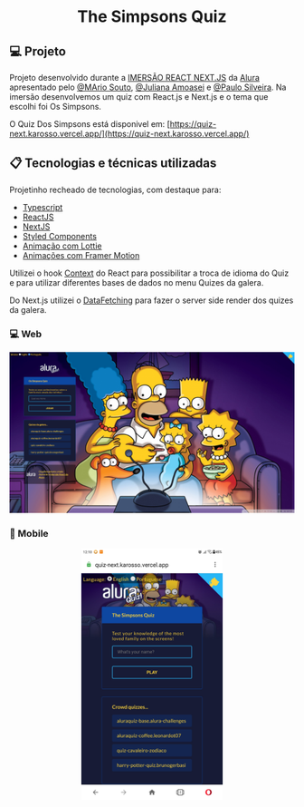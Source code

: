 <h1 align="center">
    The Simpsons Quiz
</h1>

## 💻 Projeto

Projeto desenvolvido durante a [IMERSÃO REACT NEXT.JS](https://www.alura.com.br/imersao-react-next-js) da [Alura](https://www.alura.com.br/) apresentado pelo [@MArio Souto](https://github.com/omariosouto), [@Juliana Amoasei](https://github.com/JulianaAmoasei) e [@Paulo Silveira](https://github.com/peas). Na imersão desenvolvemos um quiz com React.js e Next.js e o tema que escolhi foi Os Simpsons.

O Quiz Dos Simpsons está disponivel em: [https://quiz-next.karosso.vercel.app/](https://quiz-next.karosso.vercel.app/)


## 📋 Tecnologias e técnicas utilizadas

Projetinho recheado de tecnologias, com destaque para:

- [Typescript](https://github.com/microsoft/TypeScript)
- [ReactJS](https://pt-br.reactjs.org/)
- [NextJS](https://nextjs.org/)
- [Styled Components](https://styled-components.com/)
- [Animação com Lottie](https://lottiefiles.com/featured)
- [Animações com Framer Motion](https://www.framer.com/motion/)

Utilizei o hook [Context](https://pt-br.reactjs.org/docs/context.html) do React para possibilitar a troca de idioma do Quiz e para utilizar diferentes bases de dados no menu Quizes da galera.

Do Next.js utilizei o [DataFetching](https://nextjs.org/docs/basic-features/data-fetching) para fazer o server side render dos quizes da galera.


### 💻 Web 

<p align="center">
  <img alt="Web" title="Web" src="public/web.png" >
</p>

### 📱 Mobile 
<p align="center">
  <img alt="Mobile" title="Mobile" src="public/mobile.jpg" width="250px">
</p>


